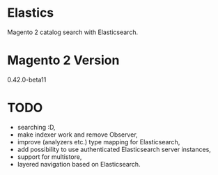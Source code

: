 Elastics
========

Magento 2 catalog search with Elasticsearch.

Magento 2 Version
=================
0.42.0-beta11


TODO
====
* searching :D,
* make indexer work and remove Observer,
* improve (analyzers etc.) type mapping for Elasticsearch,
* add possibility to use authenticated Elasticsearch server instances,
* support for multistore,
* layered navigation based on Elasticsearch.
